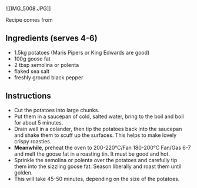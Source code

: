 ![[IMG_5008.JPG]]


Recipe comes from 

## Ingredients (serves 4-6)
- 1.5kg potatoes (Maris Pipers or King Edwards are good)
- 100g goose fat
- 2 tbsp semolina or polenta
- flaked sea salt
- freshly ground black pepper

## Instructions

- Cut the potatoes into large chunks.
- Put them in a saucepan of cold, salted water, bring to the boil and boil for about 5 minutes.
- Drain well in a colander, then tip the potatoes back into the saucepan and shake them to scuff up the surfaces. This helps to make lovely crispy roasties.
- **Meanwhile**, preheat the oven to 200-220°C/Fan 180-200°C Fan/Gas 6-7 and melt the goose fat in a roasting tin. It must be good and hot.
- Sprinkle the semolina or polenta over the potatoes and carefully tip them into the sizzling goose fat. Season liberally and roast them until golden.
- This will take 45-50 minutes, depending on the size of the potatoes.
